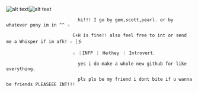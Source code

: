 ![alt text](https://64.media.tumblr.com/bea8b2766aa8c50357a58b7597402585/e36fc3c797d1156a-26/s400x600/dbf369d36cefc42c8405876da7cc363e46ae40d9.pnj)![alt text](https://64.media.tumblr.com/bea8b2766aa8c50357a58b7597402585/e36fc3c797d1156a-26/s400x600/dbf369d36cefc42c8405876da7cc363e46ae40d9.pnj)




                               hi!!! I go by gem,scott,pearl. or by whatever pony im in ^^ ☆

                             C+H is fine!! also feel free to int or send me a Whisper if im afk! ☆ ┆彡

                             ☆ ｜INFP ｜ He⁄they ｜ Introvert․

                               yes i do make a whole new github for like everything.

                               pls pls be my friend i dont bite if u wanna be friends PLEASEEE INT!!!
